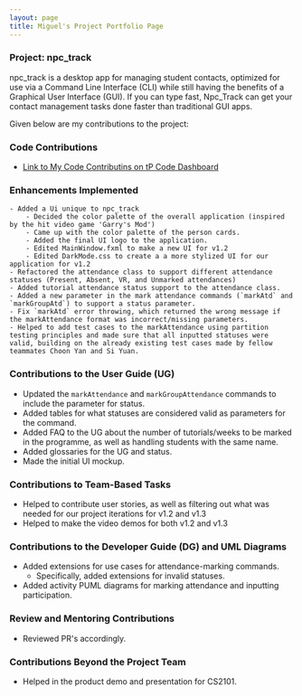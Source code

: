 ```yaml
---
layout: page
title: Miguel's Project Portfolio Page
---
```


### Project: npc_track

npc_track is a desktop app for managing student contacts, optimized for use via a Command Line Interface (CLI) while still
having the benefits of a Graphical User Interface (GUI). If you can type fast, Npc_Track can get your contact
management tasks done faster than traditional GUI apps.


Given below are my contributions to the project:

### Code Contributions
- [Link to My Code Contributins on tP Code Dashboard](https://nus-cs2103-ay2324s1.github.io/tp-dashboard/?search=jose%20miguel&sort=groupTitle&sortWithin=title&timeframe=commit&mergegroup=&groupSelect=groupByRepos&breakdown=true&checkedFileTypes=docs~functional-code~test-code&since=2023-09-22)

### Enhancements Implemented

	- Added a Ui unique to npc_track
		- Decided the color palette of the overall application (inspired by the hit video game 'Garry's Mod')
		- Came up with the color palette of the person cards.
		- Added the final UI logo to the application.
		- Edited MainWindow.fxml to make a new UI for v1.2
		- Edited DarkMode.css to create a a more stylized UI for our application for v1.2
	- Refactored the attendance class to support different attendance statuses (Present, Absent, VR, and Unmarked attendances)
	- Added tutorial attendance status support to the attendance class.
	- Added a new parameter in the mark attendance commands (`markAtd` and `markGroupAtd`) to support a status parameter.
	- Fix `markAtd` error throwing, which returned the wrong message if the markAttendance format was incorrect/missing parameters.
	- Helped to add test cases to the markAttendance using partition testing principles and made sure that all inputted statuses were valid, building on the already existing test cases made by fellow teammates Choon Yan and Si Yuan.

### Contributions to the User Guide (UG)

- Updated the `markAttendance` and `markGroupAttendance` commands to include the parameter for status.
- Added tables for what statuses are considered valid as parameters for the command.
- Added FAQ to the UG about the number of tutorials/weeks to be marked in the programme, as well as handling students with the same name.
- Added glossaries for the UG and status.
- Made the initial UI mockup.

### Contributions to Team-Based Tasks

- Helped to contribute user stories, as well as filtering out what was needed for our project iterations for v1.2 and v1.3
- Helped to make the video demos for both v1.2 and v1.3

### Contributions to the Developer Guide (DG) and UML Diagrams
- Added extensions for use cases for attendance-marking commands.
	- Specifically, added extensions for invalid statuses.
- Added activity PUML diagrams for marking attendance and inputting participation.

### Review and Mentoring Contributions

- Reviewed PR's accordingly.

### Contributions Beyond the Project Team

- Helped in the product demo and presentation for CS2101.


